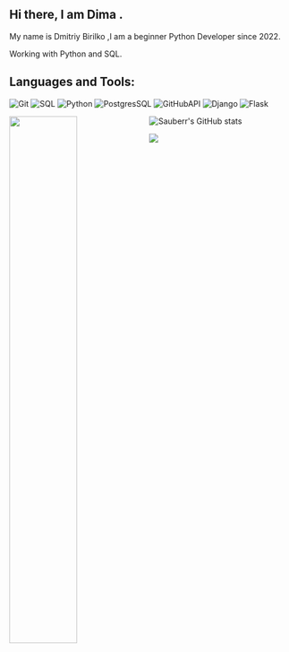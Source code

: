 
## Hi there, I am Dima .
My name is Dmitriy Birilko ,I am a beginner Python Developer since 2022.

Working with Python and SQL.

## Languages and Tools:
![Git](https://img.shields.io/badge/-Git-090909?)
![SQL](https://img.shields.io/badge/-SQL-090909?)
![Python](https://img.shields.io/badge/-Python-090909?)
![PostgresSQL](https://img.shields.io/badge/-PostgresSQL-090909?)
![GitHubAPI](https://img.shields.io/badge/-GitHubAPI-090909?)
![Django](https://img.shields.io/badge/-Django-090909?)
![Flask](https://img.shields.io/badge/-Flask-090909?)


<img align="left" width="49.1%" src="https://github-readme-stats.vercel.app/api/top-langs/?username=sauberr&langs_count=8&layout=compact&theme=dark">

![Sauberr's GitHub stats](https://github-readme-stats-git-masterrstaa-rickstaa.vercel.app/api?username=sauberr&&show_icons=true&theme=dark)

<img align="center" src="https://github-readme-stats.vercel.app/api/pin/?username=sauberr&amp;repo=github-readme-stats&amp;theme=buefy" style="max-width: 100%;">

